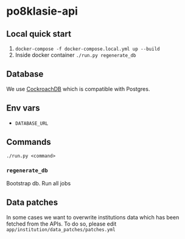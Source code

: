 # po8klasie-api


## Local quick start

1. `docker-compose -f docker-compose.local.yml up --build`
2. Inside docker container `./run.py regenerate_db`

## Database

We use [CockroachDB](https://github.com/cockroachdb/cockroach) which is compatible with Postgres.

## Env vars

- `DATABASE_URL`


## Commands

`./run.py <command>`

### `regenerate_db`

Bootstrap db. Run all jobs


## Data patches
In some cases we want to overwrite institutions data which has been fetched from the APIs.
To do so, please edit `app/institution/data_patches/patches.yml`

